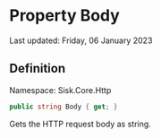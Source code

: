 # Property Body
Last updated: Friday, 06 January 2023

## Definition
Namespace: Sisk.Core.Http

```csharp
public string Body { get; }
```

Gets the HTTP request body as string.

